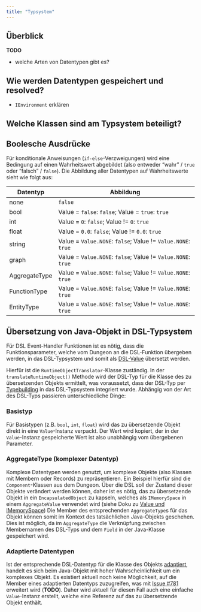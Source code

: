 ```yaml
---
title: "Typsystem"
---
```


## Überblick

**TODO**

- welche Arten von Datentypen gibt es?

## Wie werden Datentypen gespeichert und resolved?

- `IEnvironment` erklären

## Welche Klassen sind am Typsystem beteiligt?

## Boolesche Ausdrücke

Für konditionale Anweisungen (`if-else`-Verzweigungen) wird eine Bedingung auf einen
Wahrheitswert abgebildet (also entweder “wahr” / `true` oder “falsch” / `false`). Die
Abbildung aller Datentypen auf Wahrheitswerte sieht wie folgt aus:

| **Datentyp**  | **Abbildung**                                                |
|---------------|--------------------------------------------------------------|
| none          | `false`                                                      |
| bool          | Value = `false`: `false`; Value = `true`: `true`             |
| int           | Value = `0`: `false`; Value != `0`: `true`                   |
| float         | Value = `0.0`: `false`; Value != `0.0`: `true`               |
| string        | Value = `Value.NONE`: `false`; Value != `Value.NONE`: `true` |
| graph         | Value = `Value.NONE`: `false`; Value != `Value.NONE`: `true` |
| AggregateType | Value = `Value.NONE`: `false`; Value != `Value.NONE`: `true` |
| FunctionType  | Value = `Value.NONE`: `false`; Value != `Value.NONE`: `true` |
| EntityType    | Value = `Value.NONE`: `false`; Value != `Value.NONE`: `true` |

## Übersetzung von Java-Objekt in DSL-Typsystem

Für DSL Event-Handler Funktionen ist es nötig, dass die Funktionsparameter, welche vom
Dungeon an die DSL-Funktion übergeben werden, in das DSL-Typsystem und somit als
[DSL-Value](interpretation_laufzeit.md#value-und-imemoryspace) übersetzt werden.

Hierfür ist die `RuntimeObjectTranslator`-Klasse zuständig. In der
`translateRuntimeObject()` Methode wird der DSL-Typ für die Klasse des zu übersetzenden
Objekts ermittelt, was voraussetzt, dass der DSL-Typ per [Typebuilding](typebuilding.md) in
das DSL-Typsystem integriert wurde. Abhängig von der Art des DSL-Typs passieren
unterschiedliche Dinge:

### Basistyp

Für Basistypen (z.B. `bool`, `int`, `float`) wird das zu übersetzende Objekt direkt in eine
`Value`-Instanz verpackt. Der Wert wird kopiert, der in der `Value`-Instanz gespeicherte
Wert ist also unabhängig vom übergebenen Parameter.

### AggregateType (komplexer Datentyp)

Komplexe Datentypen werden genutzt, um komplexe Objekte (also Klassen mit Membern oder
Records) zu repräsentieren. Ein Beispiel hierfür sind die `Component`-Klassen aus dem
Dungeon. Über die DSL soll der Zustand dieser Objekte verändert werden können, daher ist es
nötig, das zu übersetzende Objekt in ein `EncapsulatedObject` zu kapseln, welches als
`IMemorySpace` in einem `AggregateValue` verwendet wird (siehe Doku zu [Value und
IMemorySpace](interpretation_laufzeit.md#value-und-imemoryspace)) Die Member des
entsprechenden `AggregateType`s für das Objekt können somit im Kontext des tatsächlichen
Java-Objekts geschehen. Dies ist möglich, da im `AggregateType` die Verknüpfung zwischen
Membernamen des DSL-Typs und dem `Field` in der Java-Klasse gespeichert wird.

### Adaptierte Datentypen

Ist der entsprechende DSL-Datentyp für die Klasse des Objekts
[adaptiert](typebuilding.md#typadaptierung), handelt es sich beim Java-Objekt mit hoher
Wahrscheinlichkeit um ein komplexes Objekt. Es existiert aktuell noch keine Möglichkeit, auf
die Member eines adaptierten Datentyps zuzugreifen, was mit [Issue
#781](https://github.com/Dungeon-CampusMinden/Dungeon/issues/781) erweitert wird (**TODO**).
Daher wird aktuell für diesen Fall auch eine einfache `Value`-Instanz erstellt, welche eine
Referenz auf das zu übersetzende Objekt enthält.
